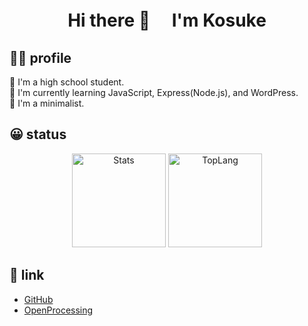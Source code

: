 <h1 align="center">
Hi there 👋　 I'm Kosuke
</h1>

## 👦🏻 profile

🏫 I'm a high school student. <br>
🌱 I'm currently learning JavaScript, Express(Node.js), and WordPress.<br>
👜 I'm a minimalist.

## 😀 status
<p align="center" >
  <img alt="Stats" height="150px" src="https://github-readme-stats.vercel.app/api?username=Kosuke-Tanoue-KT"/>  
  <img alt="TopLang" height="150px" src="https://github-readme-stats.vercel.app/api/top-langs/?username=Kosuke-Tanoue-KT&layout=compact"/>
</p>

## 🔗 link
* [GitHub](https://github.com/Kosuke-Tanoue-KT)
* [OpenProcessing](https://openprocessing.org/user/314875?o=2&view=sketches)
